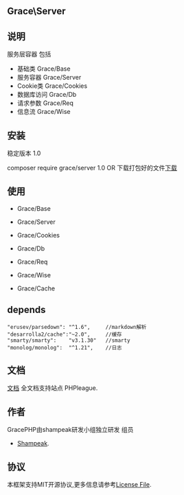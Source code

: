 ## Grace\Server

## 说明

服务层容器
包括

- 基础类             Grace/Base
- 服务容器           Grace/Server
- Cookie类           Grace/Cookies
- 数据库访问         Grace/Db
- 请求参数           Grace/Req
- 信息流             Grace/Wise

## 安装

稳定版本 1.0

composer require grace/server 1.0
OR
下载打包好的文件[下载](https://github.com/shampeak/GraceServer/archive/master.zip)

## 使用

- Grace/Base

- Grace/Server

- Grace/Cookies

- Grace/Db

- Grace/Req

- Grace/Wise

- Grace/Cache

## depends

    "erusev/parsedown": "^1.6",     //markdown解析
    "desarrolla2/cache":"~2.0",     //缓存
    "smarty/smarty":    "v3.1.30"   //smarty
    "monolog/monolog":  "^1.21",    //日志


## 文档

[文档](https://github.com/shampeak/GraceServer/tree/master/docs)
全文档支持站点  PHPleague.

## 作者

GracePHP由shampeak研发小组独立研发
组员
- [Shampeak](https://github.com/shampeak/).


## 协议

本框架支持MIT开源协议,更多信息请参考[License File](https://github.com/shampeak/GraceServer/blob/master/LICENSE.md).

